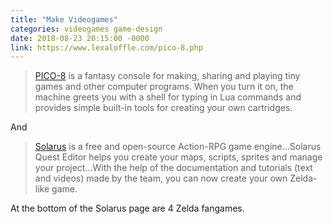 ```yaml
---
title: "Make Videogames"
categories: videogames game-design
date: 2018-08-23 20:15:00 -0000
link: https://www.lexaloffle.com/pico-8.php
---
```

> [PICO-8](https://www.lexaloffle.com/pico-8.php) is a fantasy console for making, sharing and playing tiny games and other computer programs. When you turn it on, the machine greets you with a shell for typing in Lua commands and provides simple built-in tools for creating your own cartridges.

And

> [Solarus](http://www.solarus-games.org/) is a free and open-source Action-RPG game engine...Solarus Quest Editor helps you create your maps, scripts, sprites and manage your project...With the help of the documentation and tutorials (text and videos) made by the team, you can now create your own Zelda-like game.

At the bottom of the Solarus page are 4 Zelda fangames.
